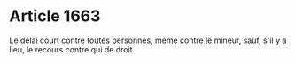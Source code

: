 # Article 1663

Le délai court contre toutes personnes, même contre le mineur, sauf, s'il y a lieu, le recours contre qui de droit.